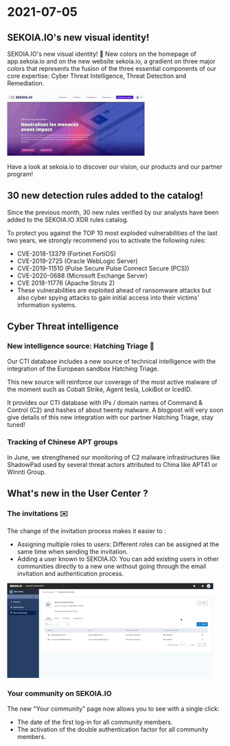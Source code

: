 # 2021-07-05
## SEKOIA.IO's new visual identity!

SEKOIA.IO's new visual identity! 🎨
New colors on the homepage of app.sekoia.io and on the new website sekoia.io, a gradient on three major colors that represents the fusion of the three essential components of our core expertise: Cyber Threat Intelligence, Threat Detection and Remediation.

![Website_sekoia](../assets/Site_web.gif)

Have a look at sekoia.io to discover our vision, our products and our partner program!

## 30 new detection rules added to the catalog! 

Since the previous month, 30 new rules verified by our analysts have been added to the SEKOIA.IO XDR rules catalog. 

To protect you against the TOP 10 most exploded vulnerabilities of the last two years, we strongly recommend you to activate the following rules:

- CVE-2018-13379 (Fortinet FortiOS)
- CVE-2019-2725 (Oracle WebLogic Server)
- CVE-2019-11510 (Pulse Secure Pulse Connect Secure (PCS))
- CVE-2020-0688 (Microsoft Exchange Server)
- CVE 2018-11776 (Apache Struts 2)
- These vulnerabilities are exploited ahead of ransomware attacks but also cyber spying attacks to gain initial access into their victims' information systems.

## Cyber Threat intelligence
### New intelligence source: Hatching Triage 🔎

Our CTI database includes a new source of technical intelligence with the integration of the European sandbox Hatching Triage.

This new source will reinforce our coverage of the most active malware of the moment such as Cobalt Strike, Agent tesla, LokiBot or IcedID.

It provides our CTI database with IPs / domain names of Command & Control (C2) and hashes of about twenty malware.
A blogpost will very soon give details of this new integration with our partner Hatching Triage, stay tuned!


### Tracking of Chinese APT groups 

In June, we strengthened our monitoring of C2 malware infrastructures like ShadowPad used by several threat actors attributed to China like APT41 or Winnti Group.

## What's new in the User Center ?
### The invitations ✉️

The change of the invitation process makes it easier to : 

- Assigning multiple roles to users: Different roles can be assigned at the same time when sending the invitation.
- Adding a user known to SEKOIA.IO: You can add existing users in other communities directly to a new one without going through the email invitation and authentication process.

![Invitation_UC](../assets/Invitation_UC.gif)

### Your community on SEKOIA.IO

The new "Your community" page now allows you to see with a single click:

- The date of the first log-in for all community members.
- The activation of the double authentication factor for all community members.



